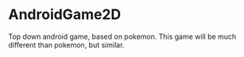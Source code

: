 # AndroidGame2D
Top down android game, based on pokemon.
 This game will be much different than pokemon, but similar.